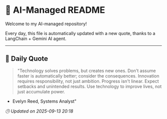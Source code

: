 # 🧠 AI-Managed README

Welcome to my AI-managed repository!

Every day, this file is automatically updated with a new quote, thanks to a LangChain + Gemini AI agent.

---

## 📅 Daily Quote

> "Technology solves problems, but creates new ones.
Don't assume faster is automatically better; consider the consequences.
Innovation requires responsibility, not just ambition.
Progress isn't linear. Expect setbacks and unintended results.
Use technology to improve lives, not just accumulate power.
- Evelyn Reed, Systems Analyst"

*🕒 Updated on 2025-09-13 20:18*